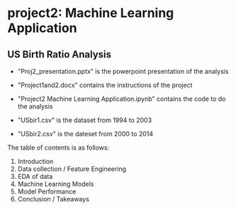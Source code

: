 # project2: Machine Learning Application

## US Birth Ratio Analysis

- "Proj2_presentation.pptx" is the powerpoint presentation of the analysis

- "Project1and2.docx" contains the instructions of the project

- "Project2 Machine Learning Application.ipynb" contains the code to do the analysis

- "USbir1.csv" is the dataset from 1994 to 2003

- "USbir2.csv" is the dateset from 2000 to 2014

The table of contents is as follows:
  1. Introduction
  2. Data collection / Feature Engineering
  3. EDA of data
  4. Machine Learning Models
  5. Model Performance
  6. Conclusion / Takeaways   
